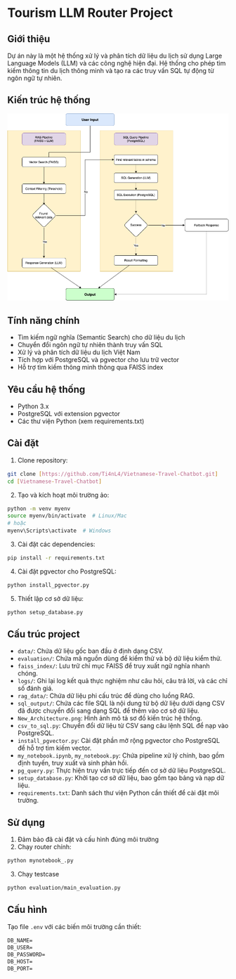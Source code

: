# Tourism LLM Router Project

## Giới thiệu
Dự án này là một hệ thống xử lý và phân tích dữ liệu du lịch sử dụng Large Language Models (LLM) và các công nghệ hiện đại. Hệ thống cho phép tìm kiếm thông tin du lịch thông minh và tạo ra các truy vấn SQL tự động từ ngôn ngữ tự nhiên.

## Kiến trúc hệ thống
![Kiến trúc hệ thống](New_Architecture.png)

## Tính năng chính
- Tìm kiếm ngữ nghĩa (Semantic Search) cho dữ liệu du lịch
- Chuyển đổi ngôn ngữ tự nhiên thành truy vấn SQL
- Xử lý và phân tích dữ liệu du lịch Việt Nam
- Tích hợp với PostgreSQL và pgvector cho lưu trữ vector
- Hỗ trợ tìm kiếm thông minh thông qua FAISS index

## Yêu cầu hệ thống
- Python 3.x
- PostgreSQL với extension pgvector
- Các thư viện Python (xem requirements.txt)

## Cài đặt

1. Clone repository:
```bash
git clone [https://github.com/Ti4nL4/Vietnamese-Travel-Chatbot.git]
cd [Vietnamese-Travel-Chatbot]
```

2. Tạo và kích hoạt môi trường ảo:
```bash
python -m venv myenv
source myenv/bin/activate  # Linux/Mac
# hoặc
myenv\Scripts\activate  # Windows
```

3. Cài đặt các dependencies:
```bash
pip install -r requirements.txt
```

4. Cài đặt pgvector cho PostgreSQL:
```bash
python install_pgvector.py
```

5. Thiết lập cơ sở dữ liệu:
```bash
python setup_database.py
```

## Cấu trúc project
- `data/`: Chứa dữ liệu gốc ban đầu ở định dạng CSV.
- `evaluation/`: Chứa mã nguồn dùng để kiểm thử và bộ dữ liệu kiểm thử.
- `faiss_index/`: Lưu trữ chỉ mục FAISS để truy xuất ngữ nghĩa nhanh chóng.
- `logs/`: Ghi lại log kết quả thực nghiệm như câu hỏi, câu trả lời, và các chỉ số đánh giá.
- `rag_data/`: Chứa dữ liệu phi cấu trúc để dùng cho luồng RAG.
- `sql_output/`: Chứa các file SQL là nội dung từ bộ dữ liệu dưới dạng CSV đã được chuyển đổi sang dạng SQL để thêm vào cơ sở dữ liệu.
- `New_Architecture.png`: Hình ảnh mô tả sơ đồ kiến trúc hệ thống.
- `csv_to_sql.py`: Chuyển đổi dữ liệu từ CSV sang câu lệnh SQL để nạp vào PostgreSQL.
- `install_pgvector.py`: Cài đặt phần mở rộng pgvector cho PostgreSQL để hỗ trợ tìm kiếm vector.
- `my_notebook.ipynb`, `my_notebook.py`: Chứa pipeline xử lý chính, bao gồm định tuyến, truy xuất và sinh phản hồi.
- `pg_query.py`: Thực hiện truy vấn trực tiếp đến cơ sở dữ liệu PostgreSQL.
- `setup_database.py`: Khởi tạo cơ sở dữ liệu, bao gồm tạo bảng và nạp dữ liệu.
- `requirements.txt`: Danh sách thư viện Python cần thiết để cài đặt môi trường.

## Sử dụng
1. Đảm bảo đã cài đặt và cấu hình đúng môi trường
2. Chạy router chính:
```bash
python mynotebook_.py
```
3. Chạy testcase
```bash
python evaluation/main_evaluation.py
```
## Cấu hình
Tạo file `.env` với các biến môi trường cần thiết:
```
DB_NAME=
DB_USER=
DB_PASSWORD=
DB_HOST=
DB_PORT= 
```
